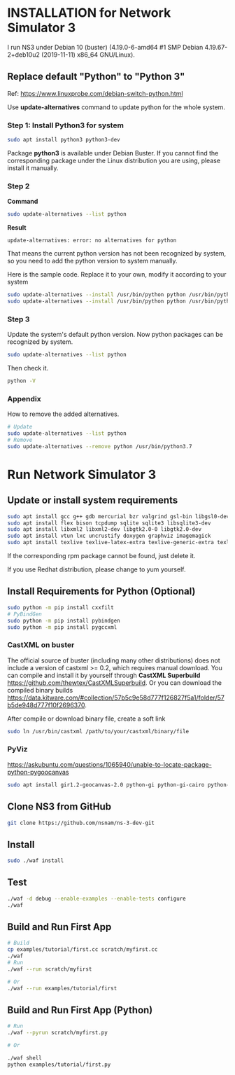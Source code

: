 # INSTALLATION for Network Simulator 3

I run NS3 under Debian 10 (buster) (4.19.0-6-amd64 #1 SMP Debian 4.19.67-2+deb10u2 (2019-11-11) x86_64 GNU/Linux).

## Replace default "Python" to "Python 3"

Ref: https://www.linuxprobe.com/debian-switch-python.html

Use **update-alternatives** command to update python for the whole system.  

### Step 1: Install Python3 for system

```bash
sudo apt install python3 python3-dev
```

Package **python3** is available under Debian Buster. If you cannot find the corresponding package under the Linux distribution you are using, please install it manually.

### Step 2

**Command** 

```bash
sudo update-alternatives --list python 
```

**Result** 

```
update-alternatives: error: no alternatives for python 
```

That means the current python version has not been recognized by system, so you need to add the python version to system manually. 

Here is the sample code. Replace it to your own, modify it according to your system

```bash
sudo update-alternatives --install /usr/bin/python python /usr/bin/python3.7 1
sudo update-alternatives --install /usr/bin/python python /usr/bin/python2.7 2
```

### Step 3

Update the system's default python version. Now python packages can be recognized by system.  

```bash
sudo update-alternatives --list python
```

Then check it.

```bash
python -V
```

### Appendix

How to remove the added alternatives. 

```bash
# Update
sudo update-alternatives --list python
# Remove 
sudo update-alternatives --remove python /usr/bin/python3.7
```

# Run Network Simulator 3

## Update or install system requirements

```bash
sudo apt install gcc g++ gdb mercurial bzr valgrind gsl-bin libgsl0-dev libgsl0ldbl
sudo apt install flex bison tcpdump sqlite sqlite3 libsqlite3-dev
sudo apt install libxml2 libxml2-dev libgtk2.0-0 libgtk2.0-dev
sudo apt install vtun lxc uncrustify doxygen graphviz imagemagick
sudo apt install texlive texlive-latex-extra texlive-generic-extra texlive-generic-recommended texinfo dia texlive-extra-utils  python3-pygraphviz libboost-filesystem-dev
```

If the corresponding rpm package cannot be found, just delete it. 

If you use Redhat distribution, please change to yum yourself.  

## Install Requirements for Python (Optional)

```bash
sudo python -m pip install cxxfilt
# PyBindGen
sudo python -m pip install pybindgen
sudo python -m pip install pygccxml
```

### CastXML on buster

The official source of buster (including many other distributions) does not include a version of castxml >= 0.2, which requires manual download. You can compile and install it by yourself through **CastXML Superbuild** https://github.com/thewtex/CastXMLSuperbuild. Or you can download the compiled binary builds https://data.kitware.com/#collection/57b5c9e58d777f126827f5a1/folder/57b5de948d777f10f2696370. 

After compile or download binary file, create a soft link 

```bash
sudo ln /usr/bin/castxml /path/to/your/castxml/binary/file
```

### PyViz

https://askubuntu.com/questions/1065940/unable-to-locate-package-python-pygoocanvas

```bash
sudo apt install gir1.2-goocanvas-2.0 python-gi python-gi-cairo python-pygraphviz python3-gi python3-gi-cairo python3-pygraphviz gir1.2-gtk-3.0 ipython ipython3
```



## Clone NS3 from GitHub

```bash
git clone https://github.com/nsnam/ns-3-dev-git
```

## Install

```bash
sudo ./waf install
```

## Test

```bash
./waf -d debug --enable-examples --enable-tests configure
./waf
```

## Build and Run First App

```bash
# Build
cp examples/tutorial/first.cc scratch/myfirst.cc
./waf
# Run
./waf --run scratch/myfirst

# Or
./waf --run examples/tutorial/first
```

## Build and Run First App (Python)

```bash
# Run
./waf --pyrun scratch/myfirst.py

# Or

./waf shell
python examples/tutorial/first.py
```
